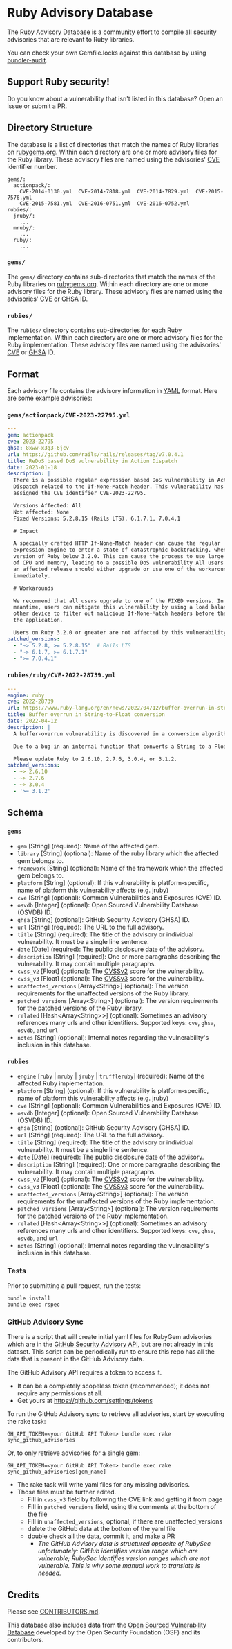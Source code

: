 # Ruby Advisory Database

The Ruby Advisory Database is a community effort to compile all security advisories that are relevant to Ruby libraries.

You can check your own Gemfile.locks against this database by using [bundler-audit](https://github.com/rubysec/bundler-audit).

## Support Ruby security!

Do you know about a vulnerability that isn't listed in this database? Open an issue or submit a PR.

## Directory Structure

The database is a list of directories that match the names of Ruby libraries on
[rubygems.org]. Within each directory are one or more advisory files
for the Ruby library. These advisory files are named using
the advisories' [CVE] identifier number.

```
gems/:
  actionpack/:
    CVE-2014-0130.yml  CVE-2014-7818.yml  CVE-2014-7829.yml  CVE-2015-7576.yml
    CVE-2015-7581.yml  CVE-2016-0751.yml  CVE-2016-0752.yml
rubies/:
  jruby/:
    ...
  mruby/:
    ...
  ruby/:
    ...
```

### `gems/`

The `gems/` directory contains sub-directories that match the names of the Ruby
libraries on [rubygems.org]. Within each directory are one or more advisory
files for the Ruby library. These advisory files are named using the
advisories' [CVE] or [GHSA] ID.

### `rubies/`

The `rubies/` directory contains sub-directories for each Ruby implementation.
Within each directory are one or more advisory files for the Ruby
implementation. These advisory files are named using the advisories' [CVE]
or [GHSA] ID.

## Format

Each advisory file contains the advisory information in [YAML] format.
Here are some example advisories:

### `gems/actionpack/CVE-2023-22795.yml`

```yaml
---
gem: actionpack
cve: 2023-22795
ghsa: 8xww-x3g3-6jcv
url: https://github.com/rails/rails/releases/tag/v7.0.4.1
title: ReDoS based DoS vulnerability in Action Dispatch
date: 2023-01-18
description: |
  There is a possible regular expression based DoS vulnerability in Action
  Dispatch related to the If-None-Match header. This vulnerability has been
  assigned the CVE identifier CVE-2023-22795.

  Versions Affected: All
  Not affected: None
  Fixed Versions: 5.2.8.15 (Rails LTS), 6.1.7.1, 7.0.4.1

  # Impact

  A specially crafted HTTP If-None-Match header can cause the regular
  expression engine to enter a state of catastrophic backtracking, when on a
  version of Ruby below 3.2.0. This can cause the process to use large amounts
  of CPU and memory, leading to a possible DoS vulnerability All users running
  an affected release should either upgrade or use one of the workarounds
  immediately.

  # Workarounds

  We recommend that all users upgrade to one of the FIXED versions. In the
  meantime, users can mitigate this vulnerability by using a load balancer or
  other device to filter out malicious If-None-Match headers before they reach
  the application.

  Users on Ruby 3.2.0 or greater are not affected by this vulnerability.
patched_versions:
  - "~> 5.2.8, >= 5.2.8.15"  # Rails LTS
  - "~> 6.1.7, >= 6.1.7.1"
  - ">= 7.0.4.1"
```

### `rubies/ruby/CVE-2022-28739.yml`

```yaml
---
engine: ruby
cve: 2022-28739
url: https://www.ruby-lang.org/en/news/2022/04/12/buffer-overrun-in-string-to-float-cve-2022-28739/
title: Buffer overrun in String-to-Float conversion
date: 2022-04-12
description: |
  A buffer-overrun vulnerability is discovered in a conversion algorithm from a String to a Float. This vulnerability has been assigned the CVE identifier CVE-2022-28739. We strongly recommend upgrading Ruby.

  Due to a bug in an internal function that converts a String to a Float, some convertion methods like Kernel#Float and String#to_f could cause buffer over-read. A typical consequence is a process termination due to segmentation fault, but in a limited circumstances, it may be exploitable for illegal memory read.

  Please update Ruby to 2.6.10, 2.7.6, 3.0.4, or 3.1.2.
patched_versions:
  - ~> 2.6.10
  - ~> 2.7.6
  - ~> 3.0.4
  - '>= 3.1.2'
```

## Schema

### `gems`

* `gem` \[String\] (required): Name of the affected gem.
* `library` \[String\] (optional): Name of the ruby library which the affected gem belongs to.
* `framework` \[String\] (optional): Name of the framework which the affected gem belongs to.
* `platform` \[String\] (optional): If this vulnerability is platform-specific, name of platform this vulnerability affects (e.g. jruby)
* `cve` \[String\] (optional): Common Vulnerabilities and Exposures (CVE) ID.
* `osvdb` \[Integer\] (optional): Open Sourced Vulnerability Database (OSVDB) ID.
* `ghsa` \[String\] (optional): GitHub Security Advisory (GHSA) ID.
* `url` \[String\] (required): The URL to the full advisory.
* `title` \[String\] (required): The title of the advisory or individual vulnerability. It must be a single line sentence.
* `date` \[Date\] (required): The public disclosure date of the advisory.
* `description` \[String\] (required): One or more paragraphs describing the vulnerability. It may contain multiple paragraphs.
* `cvss_v2` \[Float\] (optional): The [CVSSv2] score for the vulnerability.
* `cvss_v3` \[Float\] (optional): The [CVSSv3] score for the vulnerability.
* `unaffected_versions` \[Array\<String\>\] (optional): The version requirements for the
  unaffected versions of the Ruby library.
* `patched_versions` \[Array\<String\>\] (optional): The version requirements for the
  patched versions of the Ruby library.
* `related` \[Hash\<Array\<String\>\>\] (optional): Sometimes an advisory references many urls and other identifiers. Supported keys: `cve`, `ghsa`, `osvdb`, and `url`
* `notes` \[String\] (optional): Internal notes regarding the vulnerability's inclusion in this database.

### `rubies`

* `engine` \[`ruby` | `mruby` | `jruby` | `truffleruby`\] (required): Name of the affected Ruby implementation.
* `platform` \[String\] (optional): If this vulnerability is platform-specific, name of platform this vulnerability affects (e.g. jruby)
* `cve` \[String\] (optional): Common Vulnerabilities and Exposures (CVE) ID.
* `osvdb` \[Integer\] (optional): Open Sourced Vulnerability Database (OSVDB) ID.
* `ghsa` \[String\] (optional): GitHub Security Advisory (GHSA) ID.
* `url` \[String\] (required): The URL to the full advisory.
* `title` \[String\] (required): The title of the advisory or individual vulnerability. It must be a single line sentence.
* `date` \[Date\] (required): The public disclosure date of the advisory.
* `description` \[String\] (required): One or more paragraphs describing the vulnerability. It may contain multiple paragraphs.
* `cvss_v2` \[Float\] (optional): The [CVSSv2] score for the vulnerability.
* `cvss_v3` \[Float\] (optional): The [CVSSv3] score for the vulnerability.
* `unaffected_versions` \[Array\<String\>\] (optional): The version requirements for the
  unaffected versions of the Ruby implementation.
* `patched_versions` \[Array\<String\>\] (optional): The version requirements for the
  patched versions of the Ruby implementation.
* `related` \[Hash\<Array\<String\>\>\] (optional): Sometimes an advisory references many urls and other identifiers. Supported keys: `cve`, `ghsa`, `osvdb`, and `url`
* `notes` \[String\] (optional): Internal notes regarding the vulnerability's inclusion in this database.

[CVSSv2]: https://www.first.org/cvss/v2/guide
[CVSSv3]: https://www.first.org/cvss/user-guide

### Tests

Prior to submitting a pull request, run the tests:

```
bundle install
bundle exec rspec
```

### GitHub Advisory Sync

There is a script that will create initial yaml files for RubyGem advisories which
are in the [GitHub Security Advisory API](https://developer.github.com/v4/object/securityadvisory/),
but are not already in this dataset.  This script can be periodically run to ensure
this repo has all the data that is present in the GitHub Advisory data.

The GitHub Advisory API requires a token to access it.
- It can be a completely scopeless token (recommended); it does not require any permissions at all.
- Get yours at https://github.com/settings/tokens

To run the GitHub Advisory sync to retrieve all advisories, start by executing the rake task:

```
GH_API_TOKEN=<your GitHub API Token> bundle exec rake sync_github_advisories
```

Or, to only retrieve advisories for a single gem:

```
GH_API_TOKEN=<your GitHub API Token> bundle exec rake sync_github_advisories[gem_name]
```

- The rake task will write yaml files for any missing advisories.
- Those files must be further edited.
  - Fill in `cvss_v3` field by following the CVE link and getting it from page
  - Fill in `patched_versions` field, using the comments at the bottom of the file
  - Fill in `unaffected_versions`, optional, if there are unaffected_versions
  - delete the GitHub data at the bottom of the yaml file
  - double check all the data, commit it, and make a PR
    - *The GitHub Advisory data is structured opposite of RubySec unfortunately:
       GitHub identifies version range which are vulnerable; RubySec identifies
      version ranges which are not vulnerable.  This is why some manual
      work to translate is needed.*


## Credits

Please see [CONTRIBUTORS.md].

This database also includes data from the [Open Sourced Vulnerability Database][OSVDB]
developed by the Open Security Foundation (OSF) and its contributors.

[rubygems.org]: https://rubygems.org/
[CVE]: https://cve.mitre.org/
[OSVDB]: https://en.wikipedia.org/wiki/Open_Source_Vulnerability_Database
[GHSA]: https://help.github.com/en/articles/about-maintainer-security-advisories
[CVSSv2]: https://www.first.org/cvss/v2/guide
[CVSSv3]: https://www.first.org/cvss/user-guide
[YAML]: http://www.yaml.org/
[CONTRIBUTORS.md]: https://github.com/rubysec/ruby-advisory-db/blob/master/CONTRIBUTORS.md
